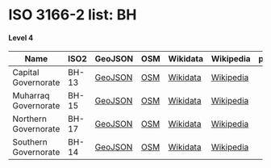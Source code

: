 # ISO 3166-2 list: BH


#### Level 4
Name | ISO2 | GeoJSON | OSM | Wikidata | Wikipedia | population 
--- | --- | --- | --- | --- | --- | --: 
Capital Governorate | BH-13 | [GeoJSON](../../export/geojson/q7/iso2/BH/BH-13.geojson) | [OSM](https://www.openstreetmap.org/relation/3028094) | [Wikidata](https://www.wikidata.org/wiki/Q528953) | [Wikipedia](http://en.wikipedia.org/wiki/ar%3A%D9%85%D8%AD%D8%A7%D9%81%D8%B8%D8%A9%20%D8%A7%D9%84%D8%B9%D8%A7%D8%B5%D9%85%D8%A9%20%28%D8%A7%D9%84%D8%A8%D8%AD%D8%B1%D9%8A%D9%86%29) | 329510
Muharraq Governorate | BH-15 | [GeoJSON](../../export/geojson/q7/iso2/BH/BH-15.geojson) | [OSM](https://www.openstreetmap.org/relation/3028095) | [Wikidata](https://www.wikidata.org/wiki/Q375630) | [Wikipedia](http://en.wikipedia.org/wiki/ar%3A%D9%85%D8%AD%D8%A7%D9%81%D8%B8%D8%A9%20%D8%A7%D9%84%D9%85%D8%AD%D8%B1%D9%82) | 189114
Northern Governorate | BH-17 | [GeoJSON](../../export/geojson/q7/iso2/BH/BH-17.geojson) | [OSM](https://www.openstreetmap.org/relation/2522303) | [Wikidata](https://www.wikidata.org/wiki/Q840445) | [Wikipedia](http://en.wikipedia.org/wiki/en%3ANorthern%20Governorate) | 276949
Southern Governorate | BH-14 | [GeoJSON](../../export/geojson/q7/iso2/BH/BH-14.geojson) | [OSM](https://www.openstreetmap.org/relation/2522430) | [Wikidata](https://www.wikidata.org/wiki/Q838532) | [Wikipedia](http://en.wikipedia.org/wiki/en%3ASouthern%20Governorate) | 101456
